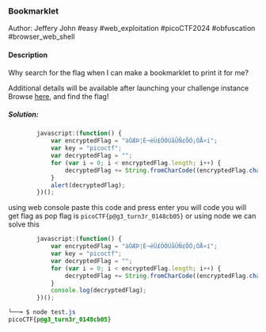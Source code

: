 ### Bookmarklet

Author: Jeffery John
#easy #web_exploitation #picoCTF2024 #obfuscation #browser_web_shell 
#### Description

Why search for the flag when I can make a bookmarklet to print it for me?

Additional details will be available after launching your challenge instance
Browse [here](http://titan.picoctf.net:49714/), and find the flag!

##### Solution:

```javascript
        javascript:(function() {
            var encryptedFlag = "àÒÆÞ¦È¬ëÙ£ÖÓÚåÛÑ¢ÕÓ¡ÒÅ¤í";
            var key = "picoctf";
            var decryptedFlag = "";
            for (var i = 0; i < encryptedFlag.length; i++) {
                decryptedFlag += String.fromCharCode((encryptedFlag.charCodeAt(i) - key.charCodeAt(i % key.length) + 256) % 256);
            }
            alert(decryptedFlag);
        })();
```

using web console paste this code and press enter you will code you will get flag as pop
flag is `picoCTF{p@g3_turn3r_0148cb05}`
or using node we can solve this 
```javascript
        javascript:(function() {
            var encryptedFlag = "àÒÆÞ¦È¬ëÙ£ÖÓÚåÛÑ¢ÕÓ¡ÒÅ¤í";
            var key = "picoctf";
            var decryptedFlag = "";
            for (var i = 0; i < encryptedFlag.length; i++) {
                decryptedFlag += String.fromCharCode((encryptedFlag.charCodeAt(i) - key.charCodeAt(i % key.length) + 256) % 256);
            }
            console.log(decryptedFlag);
        })();
```

```css
└──╼ $ node test.js 
picoCTF{p@g3_turn3r_0148cb05}
```
